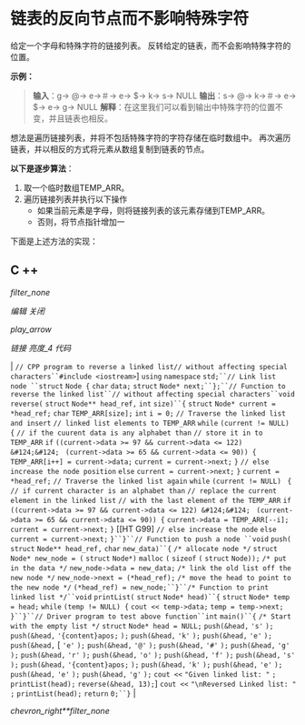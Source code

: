 # 链表的反向节点而不影响特殊字符

给定一个字母和特殊字符的链接列表。 反转给定的链表，而不会影响特殊字符的位置。

**示例：**

> **输入**：g-> @-> e->＃-> e-> $-> k-> s-> NULL
> **输出**：s-> @-> k->＃-> e-> $-> e-> g-> NULL
> **解释**：在这里我们可以看到输出中特殊字符的位置不变，并且链表也相反。

想法是遍历链接列表，并将不包括特殊字符的字符存储在临时数组中。 再次遍历链表，并以相反的方式将元素从数组复制到链表的节点。

**以下是逐步算法**：

1.  取一个临时数组TEMP_ARR。
2.  遍历链接列表并执行以下操作
    *   如果当前元素是字母，则将链接列表的该元素存储到TEMP_ARR。
    *   否则，将节点指针增加一

下面是上述方法的实现：

## C ++

*filter_none*

*编辑*
*关闭*

*play_arrow*

*链接*
*亮度_4*
*代码*

| `// CPP program to reverse a linked list`​​ `// without affecting special characters``#include <iostream>`] `using` `namespace` `std;``// Link list node ``struct` `Node {` `char` `data;` `struct` `Node* next;``};``// Function to reverse the linked list``// without affecting special characters``void` `reverse(` `struct` `Node** head_ref,` `int` `size)``{` `struct` `Node* current = *head_ref;` `char` `TEMP_ARR[size];` `int` `i = 0;` `// Traverse the linked list and insert` `// linked list elements to TEMP_ARR` `while` `(current != NULL) {` `// if the cuurent data is any alphabet than` `// store it in to TEMP_ARR` `if` `((current->data >= 97 && current->data <= 122) &#124;&#124; ` `(current->data >= 65 && current->data <= 90)) {` `TEMP_ARR[i++] = current->data;` `current = current->next;` `}` `// else increase the node position` `else` `current = current->next;` `}` `current = *head_ref;` `// Traverse the linked list again` `while` `(current != NULL) ` `{` `// if current character is an alphabet than` `// replace the current element in the linked list` `// with the last element of the TEMP_ARR` `if` `((current->data >= 97 && current->data <= 122) &#124;&#124; ` `(current->data >= 65 && current->data <= 90)) {` `current->data = TEMP_ARR[--i];` `current = current->next;` `}` [[HT G99] `// else increase the node` `else` `current = current->next;` `}``}``// Function to push a node ``void` `push(` `struct` `Node** head_ref,` `char` `new_data)``{` `/* allocate node */` `struct` `Node* new_node = (` `struct` `Node*)` `malloc` `(` `sizeof` `(` `struct` `Node));` `/* put in the data */` `new_node->data = new_data;` `/* link the old list off the new node */` `new_node->next = (*head_ref);` `/* move the head to point to the new node */` `(*head_ref) = new_node;``}``/* Function to print linked list */``void` `printList(` `struct` `Node* head)``{` `struct` `Node* temp = head;` `while` `(temp != NULL) {` `cout << temp->data;` `temp = temp->next;` `}``}``// Driver program to test above function``int` `main()``{` `/* Start with the empty list */` `struct` `Node* head = NULL;` `push(&head,` `'s'` `);` `push(&head,` `'{content}apos;` `);` `push(&head,` `'k'` `);` `push(&head,` `'e'` `);` `push(&head,` [ `'e'` `);` `push(&head,` `'@'` `);` `push(&head,` `'#'` `);` `push(&head,` `'g'` `);` `push(&head,` `'r'` `);` `push(&head,` `'o'` `);` `push(&head,` `'f'` `);` `push(&head,` `'s'` `);` `push(&head,` `'{content}apos;` `);` `push(&head,` `'k'` `);` `push(&head,` `'e'` `);` `push(&head,` `'e'` `);` `push(&head,` `'g'` `);` `cout <<` `"Given linked list: "` `;` `printList(head);` `reverse(&head, 13);`] `cout <<` `"\nReversed Linked list: "` `;` `printList(head);` `return` `0;``}` |

*chevron_right**filter_none*